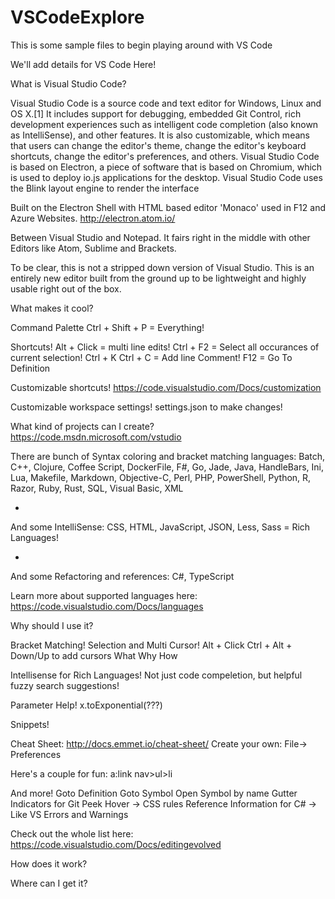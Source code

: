 # VSCodeExplore
This is some sample files to begin playing around with VS Code

We'll add details for VS Code Here! 


What is Visual Studio Code?

Visual Studio Code is a source code and text editor for Windows, Linux and OS X.[1] It includes support for debugging, embedded Git Control, rich development experiences such as intelligent code completion (also known as IntelliSense), and other features. It is also customizable, which means that users can change the editor's theme, change the editor's keyboard shortcuts, change the editor's preferences, and others. 
Visual Studio Code is based on Electron, a piece of software that is based on Chromium, which is used to deploy io.js applications for the desktop. Visual Studio Code uses the Blink layout engine to render the interface

Built on the Electron Shell with HTML based editor 'Monaco' used in F12 and Azure Websites. 
http://electron.atom.io/

Between Visual Studio and Notepad. It fairs right in the middle with other Editors like Atom, Sublime and Brackets.

To be clear, this is not a stripped down version of Visual Studio. This is an entirely new editor built from the ground up to be lightweight and highly usable right out of the box. 

What makes it cool? 

Command Palette
Ctrl + Shift + P = Everything! 


Shortcuts!
Alt + Click = multi line edits!
Ctrl + F2 = Select all occurances of current selection!
Ctrl + K Ctrl + C = Add line Comment!
F12 = Go To Definition

Customizable shortcuts!
https://code.visualstudio.com/Docs/customization

Customizable workspace settings!
settings.json to make changes!


What kind of projects can I create? 
https://code.msdn.microsoft.com/vstudio

There are bunch of Syntax coloring and bracket matching languages: 
Batch, C++, Clojure, Coffee Script, DockerFile, F#, Go, Jade, Java, HandleBars, Ini, Lua, Makefile, Markdown, Objective-C, Perl, PHP, PowerShell, Python, R, Razor, Ruby, Rust, SQL, Visual Basic, XML

+

And some IntelliSense: CSS, HTML, JavaScript, JSON, Less, Sass = Rich Languages!

+

And some Refactoring and references: C#, TypeScript

Learn more about supported languages here: 
https://code.visualstudio.com/Docs/languages


Why should I use it? 

Bracket Matching!
Selection and Multi Cursor!
Alt + Click
Ctrl + Alt + Down/Up to add cursors
What
Why
How

Intellisense for Rich Languages!
Not just code compeletion, but helpful fuzzy search suggestions!

Parameter Help!
x.toExponential(???)

Snippets!

Cheat Sheet: http://docs.emmet.io/cheat-sheet/
Create your own: File-> Preferences

Here's a couple for fun: 
a:link
nav>ul>li

And more!
Goto Definition
Goto Symbol
Open Symbol by name
Gutter Indicators for Git
Peek
Hover -> CSS rules
Reference Information for C# -> Like VS
Errors and Warnings

Check out the whole list here: 
https://code.visualstudio.com/Docs/editingevolved

How does it work? 

Where can I get it? 
